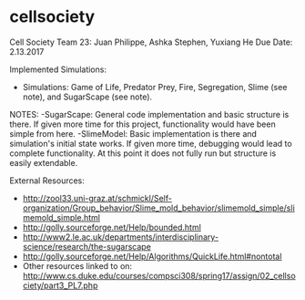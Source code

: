 # cellsociety 
Cell Society Team 23: Juan Philippe, Ashka Stephen, Yuxiang He
Due Date: 2.13.2017

Implemented Simulations:
- Simulations: Game of Life, Predator Prey, Fire, Segregation, Slime (see note), and SugarScape (see note).

NOTES:
-SugarScape: General code implementation and basic structure is there. If given more time for this project, functionality would have been simple from here.
-SlimeModel: Basic implementation is there and simulation's initial state works. If given more time, debugging would lead to complete functionality. At this point it does not fully run but structure is easily extendable.


External Resources:
- http://zool33.uni-graz.at/schmickl/Self-organization/Group_behavior/Slime_mold_behavior/slimemold_simple/slimemold_simple.html
- http://golly.sourceforge.net/Help/bounded.html
- http://www2.le.ac.uk/departments/interdisciplinary-science/research/the-sugarscape
- http://golly.sourceforge.net/Help/Algorithms/QuickLife.html#nontotal
- Other resources linked to on: http://www.cs.duke.edu/courses/compsci308/spring17/assign/02_cellsociety/part3_PL7.php
